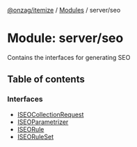 [@onzag/itemize](../README.md) / [Modules](../modules.md) / server/seo

# Module: server/seo

Contains the interfaces for generating SEO

## Table of contents

### Interfaces

- [ISEOCollectionRequest](../interfaces/server_seo.ISEOCollectionRequest.md)
- [ISEOParametrizer](../interfaces/server_seo.ISEOParametrizer.md)
- [ISEORule](../interfaces/server_seo.ISEORule.md)
- [ISEORuleSet](../interfaces/server_seo.ISEORuleSet.md)
